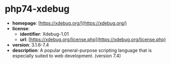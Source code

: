 # php74-xdebug

- **homepage**: [https://xdebug.org/](https://xdebug.org/)
- **license**:
  - **identifier**: Xdebug-1.01
  - **url**: [https://xdebug.org/license.php](https://xdebug.org/license.php)
- **version**: 3.1.6-7.4
- **description**: A popular general-purpose scripting language that is especially suited to web development. (version 7.4)

